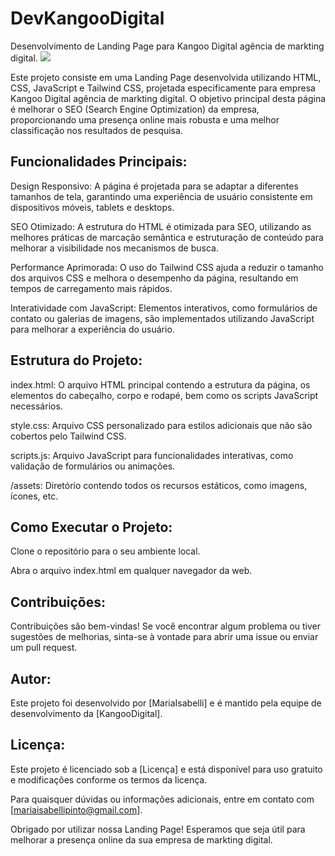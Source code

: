 # DevKangooDigital
Desenvolvimento de Landing Page para Kangoo Digital agência de markting digital.
<img src="https://github.com/MariaIsabelli/DevNinhoVerde2LP/blob/main/Group%2025.jpg"/>

Este projeto consiste em uma Landing Page desenvolvida utilizando HTML, CSS, JavaScript e Tailwind CSS, projetada especificamente para empresa Kangoo Digital agência de markting digital. O objetivo principal desta página é melhorar o SEO (Search Engine Optimization) da empresa, proporcionando uma presença online mais robusta e uma melhor classificação nos resultados de pesquisa.

## Funcionalidades Principais:
Design Responsivo:
A página é projetada para se adaptar a diferentes tamanhos de tela, garantindo uma experiência de usuário consistente em dispositivos móveis, tablets e desktops.

SEO Otimizado: 
A estrutura do HTML é otimizada para SEO, utilizando as melhores práticas de marcação semântica e estruturação de conteúdo para melhorar a visibilidade nos mecanismos de busca.

Performance Aprimorada: 
O uso do Tailwind CSS ajuda a reduzir o tamanho dos arquivos CSS e melhora o desempenho da página, resultando em tempos de carregamento mais rápidos.

Interatividade com JavaScript:
Elementos interativos, como formulários de contato ou galerias de imagens, são implementados utilizando JavaScript para melhorar a experiência do usuário.

## Estrutura do Projeto:
index.html: O arquivo HTML principal contendo a estrutura da página, os elementos do cabeçalho, corpo e rodapé, bem como os scripts JavaScript necessários.

style.css: Arquivo CSS personalizado para estilos adicionais que não são cobertos pelo Tailwind CSS.

scripts.js: Arquivo JavaScript para funcionalidades interativas, como validação de formulários ou animações.

/assets: Diretório contendo todos os recursos estáticos, como imagens, ícones, etc.

## Como Executar o Projeto:
Clone o repositório para o seu ambiente local.

Abra o arquivo index.html em qualquer navegador da web.

## Contribuições:
Contribuições são bem-vindas! Se você encontrar algum problema ou tiver sugestões de melhorias, sinta-se à vontade para abrir uma issue ou enviar um pull request.

## Autor:
Este projeto foi desenvolvido por [MariaIsabelli] e é mantido pela equipe de desenvolvimento da [KangooDigital].

## Licença:
Este projeto é licenciado sob a [Licença] e está disponível para uso gratuito e modificações conforme os termos da licença.

Para quaisquer dúvidas ou informações adicionais, entre em contato com [mariaisabellipinto@gmail.com].

Obrigado por utilizar nossa Landing Page! Esperamos que seja útil para melhorar a presença online da sua empresa de markting digital.
